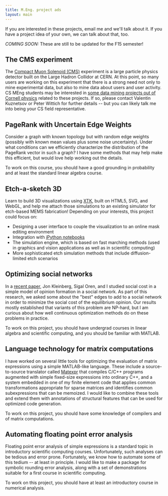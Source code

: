 ```yaml
---
title: M.Eng. project ads
layout: main
---
```


If you are interested in these projects, email me and we'll talk about
it.  If you have a project idea of your own, we can talk about that, too.

*COMING SOON:* These are still to be updated for the F15 semester!

## The CMS experiment

The [Compact Muon Solenoid (CMS)][cms] experiment is a large particle
physics detector built on the Large Hadron Collidor at CERN.  At this
point, so many users are working on this experiment that there is a
strong need not only to mine experimental data, but also to mine data
about users and user activity.  CS MEng students may be interested
in [some data mining projects out of Cornell physics][cmswiki] related
to these projects.  If so, please contact Valentin Kuznetsov or Peter
Wittich for further details -- but you can likely talk me into being
your CS field representative.

[cms]: http://cms.web.cern.ch/
[cmswiki]: https://wiki.classe.cornell.edu/CMS/CMSDataMining

## PageRank with Uncertain Edge Weights

Consider a graph with known topology but with random edge weights
(possibly with known mean values plus some noise uncertainty).  Under
what conditions can we efficiently characterize the distribution of
the PageRank vector in such a graph?  I have some methods that may
help make this efficient, but would love help working out the details.

To work on this course, you should have a good grounding in
probability and at least the standard linear algebra course.

## Etch-a-sketch 3D

Learn to build 3D visualizations using
[XTK](https://github.com/xtk/X#readme),
built on HTML5, SVG, and WebGL, and help me attach those simulations
to an existing simulator for etch-based MEMS fabrication!  Depending
on your interests, this project could focus on:

 - Designing a user interface to couple the visualization to an online
   mask editing environment
 - Integration with [iPython
   notebooks](http://ipython.org/ipython-doc/dev/interactive/htmlnotebook.html)
 - The simulation engine, which is based on fast marching methods
   (used in graphics and vision applications as well as in scientific
   computing)
 - More sophisticated etch simulation methods that include
   diffusion-limited etch scenarios

## Optimizing social networks

In a [recent paper](paper/focs11-opinions-full.pdf), Jon Kleinberg, Sigal Oren,
and I studied social cost in a simple model of opinion formation in a social
network.  As part of this research, we asked some about the "best" edges to
add to a social network in order to minimize the social cost of the equilibrium
opinion.  Our results mostly established that variants of this problem are
NP-hard, but I am curious about how well continuous optimization methods
do on these problems in practice.

To work on this project, you should have undergrad courses in linear algebra
and scientific computing, and you should be familiar with MATLAB.

## Language technology for matrix computations

I have worked on several little tools for optimizing the evaluation of
matrix expressions using a simple MATLAB-like language.  These include
a source-to-source translator called
[Matexpr](http://www.cs.cornell.edu/~bindel/cims/matexpr/) that
compiles C/C++ programs augmented with simple fixed-size expressions
into ordinary C++, and a system embedded in one of my finite element
code that applies common transformations appropriate for sparse
matrices and identifies common subexpressions that can be memoized.
I would like to combine these tools and extend them with annotations
of structural features that can be used for optimized code generation.

To work on this project, you should have some knowledge of compilers
and of matrix computations.

## Automating floating point error analysis

Floating point error analysis of simple expressions is a standard
topic in introductory scientific computing courses.  Unfortunately,
such analyses can be tedious and error prone.  Fortunately, we know
how to automate some of this tedium -- at least in principle.  I would
like to make a package for symbolic rounding error analysis, along
with a set of demonstrations suitable for a first course in scientific
computing.

To work on this project, you should have at least an introductory
course in numerical analysis.
